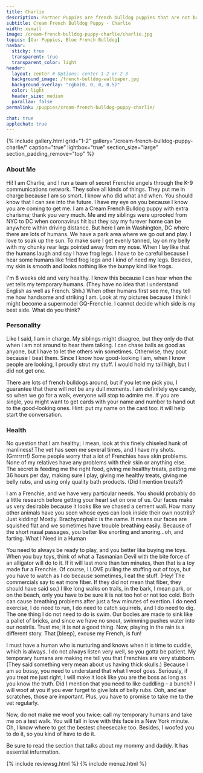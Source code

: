 ```yaml
---
title: Charlie
description: Partner Puppies are french bulldog puppies that are not bred by us, but instead by a partner breeder. Partner Puppies are covered by Ethical Frenchie's Health Gaurantee, and are thoroughly investigated and inspected before being listed on our site.
subtitle: Cream French Bulldog Puppy - Charlie
width: xsmall
image: /cream-french-bulldog-puppy-charlie/charlie.jpg
topics: [Our Puppies, Blue French Bulldog]
navbar:
  sticky: true
  transparent: true
  transparent_color: light
header:
  layout: center # Options: center 1-2 or 2-3
  background_image: /french-bulldog-wallpaper.jpg
  background_overlay: "rgba(0, 0, 0, 0.5)"
  color: light
  header_size: medium
  parallax: false
permalink: /puppies/cream-french-bulldog-puppy-charlie/

chat: true
applechat: true
---
```


{% include gallery.html 
	grid="1-2"
	gallery="/cream-french-bulldog-puppy-charlie/"
	caption="true"
	lightbox="true"
  section_size="large"
  section_padding_remove="top"
%}

### About Me

Hi! I am Charlie, and I run a team of secret Frenchie angels through the K-9 communications network. They solve all kinds of things. They put me in charge because I am so smart. I know who did what and when. You should know that I can see into the future. I have my eye on you because I know you are coming to get me. I am a Cream French Bulldog puppy with extra charisma; thank you very much. Me and my siblings were uprooted from NYC to DC when coronavirus hit but they say my furever home can be anywhere within driving distance. But here I am in Washington, DC where there are lots of humans. We have a park area where we go out and play. I love to soak up the sun. To make sure I get evenly tanned, lay on my belly with my chunky rear legs pointed away from my nose. When I lay like that the humans laugh and say I have frog legs. I have to be careful because I hear some humans like fried frog legs and I kind of need my legs. Besides, my skin is smooth and looks nothing like the bumpy kind like frogs.

I'm 8 weeks old and very healthy. I know this because I can hear when the vet tells my temporary humans. (They have no idea that I understand English as well as French. Shh.) When other humans first see me, they tell me how handsome and striking I am. Look at my pictures because I think I might become a supermodel GQ-Frenchie. I cannot decide which side is my best side. What do you think?

### Personality

Like I said, I am in charge. My siblings might disagree, but they only do that when I am not around to hear them talking. I can chase balls as good as anyone, but I have to let the others win sometimes. Otherwise, they pout because I beat them. Since I know how good-looking I am, when I know people are looking, I proudly strut my stuff. I would hold my tail high, but I did not get one.

There are lots of french bulldogs around, but if you let me pick you, I guarantee that there will not be any dull moments. I am definitely eye candy, so when we go for a walk, everyone will stop to admire me. If you are single, you might want to get cards with your name and number to hand out to the good-looking ones. Hint: put my name on the card too: it will help start the conversation.

### Health

No question that I am healthy; I mean, look at this finely chiseled hunk of manliness! The vet has seen me several times, and I have my shots. (Grrrrrrr!) Some people worry that a lot of Frenchies have skin problems. None of my relatives have any problems with their skin or anything else. The secret is feeding me the right food, giving me healthy treats, petting me 36 hours per day, making sure I play, giving me healthy treats, giving me belly rubs, and using only quality bath products. (Did I mention treats?)

I am a Frenchie, and we have very particular needs. You should probably do a little research before getting your heart set on one of us. Our faces make us very desirable because it looks like we chased a cement wall. How many other animals have you seen whose eyes can look inside their own nostrils? Just kidding! Mostly. Brachycephalic is the name. It means our faces are squished flat and we sometimes have trouble breathing easily. Because of the short nasal passages, you better like snorting and snoring…oh, and farting.
What I Need in a Human

You need to always be ready to play, and you better like buying me toys. When you buy toys, think of what a Tasmanian Devil with the bite force of an alligator will do to it. If it will last more than ten minutes, then that is a toy made fur a Frenchie. Of course, I LOVE pulling the stuffing out of toys, but you have to watch as I do because sometimes, I eat the stuff. (Hey! The commercials say to eat more fiber. If they did not mean that fiber, they should have said so.) I like long walks on trails, in the bark, I mean park, or on the beach, only you have to be sure it is not too hot or not too cold. Both can cause breathing problems after just a few minutes of exertion. I do need exercise, I do need to run, I do need to catch squirrels, and I do need to dig. The one thing I do not need to do is swim. Our bodies are made to sink like a pallet of bricks, and since we have no snout, swimming pushes water into our nostrils. Trust me; it is not a good thing. Now, playing in the rain is a different story. That [bleep], excuse my French, is fun!

I must have a human who is nurturing and knows when it is time to cuddle, which is always. I do not always listen very well, so you gotta be patient. My temporary humans are making me tell you that Frenchies are very stubborn. (They said something very mean about us having thick skulls.) Because I am so bossy, you need to understand that what I woof goes. Seriously, if you treat me just right, I will make it look like you are the boss as long as you know the truth. Did I mention that you need to like cuddling – a bunch? I will woof at you if you ever furget to give lots of belly rubs. Ooh, and ear scratches, those are important. Plus, you have to promise to take me to the vet regularly.

Now, do not make me woof you twice: call my temporary humans and take me on a test walk. You will fall in love with this face in a New York minute. Oh, I know where to get the bestest cheesecake too. Besides, I woofed you to do it, so you kind of have to do it.

Be sure to read the section that talks about my mommy and daddy. It has essential infurmation.




{% include reviewsg.html %}
{% include menuz.html %}